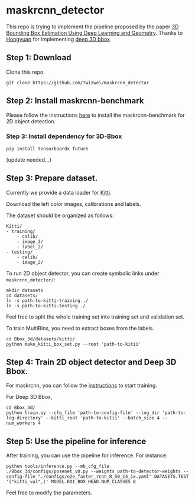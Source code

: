 # maskrcnn_detector
This repo is trying to implement the pipeline proposed by the paper [3D Bounding Box Estimation Using Deep Learning and Geometry](https://arxiv.org/pdf/1612.00496.pdf). Thanks to [Hongyuan](https://github.com/dashidhy) for implementing [deep 3D bbox](https://github.com/dashidhy/3D-BBox).

## Step 1: Download

Clone this repo.

~~~~~~~~~~~~~~~~~~~~~~~~~~~~~~~~~~~~~~~~~~~~~~~~~~~~~~~~~~~~~~~~~~~~~~~~~~~~~~~~
git clone https://github.com/Twizwei/maskrcnn_detector
~~~~~~~~~~~~~~~~~~~~~~~~~~~~~~~~~~~~~~~~~~~~~~~~~~~~~~~~~~~~~~~~~~~~~~~~~~~~~~~~

## Step 2: Install maskrcnn-benchmark
Please follow the instructions [here](https://github.com/facebookresearch/maskrcnn-benchmark) to install the maskrcnn-benchmark for 2D object detection.

### Step 3: Install dependency for 3D-Bbox
```
pip install tensorboardx future
```
(update needed...)

## Step 3: Prepare dataset.
Currently we provide a data loader for [Kitti](http://www.cvlibs.net/datasets/kitti/eval_object.php?obj_benchmark=3d).

Download the left color images, calibrations and labels.

The dataset should be organized as follows:
```
Kitti/
- training/
    - calib/
    - image_2/
    - label_2/
- testing/
    - calib/
    - image_2/
```

To run 2D object detector, you can create symbolic links under ```maskrcnn_detector/```:
```
mkdir datasets
cd datasets/
ln -s path-to-kitti-training ./
ln -s path-to-kitti-testing ./ 
```
Feel free to split the whole training set into training set and validation set.

To train MultiBins, you need to extract boxes from the labels.
```
cd Bbox_3d/datasets/kitti/
python make_kitti_box_set.py --root 'path-to-kitii'
```

## Step 4: Train 2D object detector and Deep 3D Bbox.
For maskrcnn, you can follow the [instructions](https://github.com/facebookresearch/maskrcnn-benchmark) to start training.

For Deep 3D Bbox, 
```
cd Bbox_3d/
python train.py --cfg_file 'path-to-config-file' --log_dir 'path-to-log-directory' --kitti_root 'path-to-kitii' --batch_size 4 --num_workers 4
```

## Step 5: Use the pipeline for inference
After training, you can use the pipeline for inference. For instance:
```
python tools/inference.py --mb_cfg_file ./Bbox_3d/configs/posenet_v0.py --weights path-to-detector-weights --config-file "./configs/e2e_faster_rcnn_R_50_C4_1x.yaml" DATASETS.TEST '("kitti_val",)' MODEL.ROI_BOX_HEAD.NUM_CLASSES 8
```
Feel free to modify the parameters.
